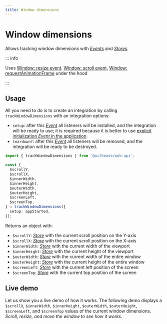 ```yaml
---
title: Window dimensions
---
```


# Window dimensions

Allows tracking window dimensions with [_Events_](https://effector.dev/en/api/effector/event/) and [_Stores_](https://effector.dev/docs/api/effector/store).

::: info

Uses [Window: resize event](https://developer.mozilla.org/en-US/docs/Web/API/Window/resize_event), [Window: scroll event](https://developer.mozilla.org/en-US/docs/Web/API/Document/scroll_event), [Window: requestAnimationFrame](https://developer.mozilla.org/en-US/docs/Web/API/window/requestAnimationFrame) under the hood

:::

## Usage

All you need to do is to create an integration by calling `trackWindowDimensions` with an integration options:

- `setup`: after this [_Event_](https://effector.dev/en/api/effector/event/) all listeners will be installed, and the integration will be ready to use; it is required because it is better to use [explicit initialization _Event_ in the application](/magazine/explicit_start).
- `teardown?`: after this [_Event_](https://effector.dev/en/api/effector/event/) all listeners will be removed, and the integration will be ready to be destroyed.

```ts
import { trackWindowDimensions } from '@withease/web-api';

const {
  $scrollY,
  $scrollX,
  $innerWidth,
  $innerHeight,
  $outerWidth,
  $outerHeight,
  $screenLeft,
  $screenTop,
} = trackWindowDimensions({
  setup: appStarted,
});
```

Returns an object with:

- `$scrollY`: [_Store_](https://effector.dev/docs/api/effector/store) with the current scroll position on the Y-axis
- `$scrollX`: [_Store_](https://effector.dev/docs/api/effector/store) with the current scroll position on the X-axis
- `$innerWidth`: [_Store_](https://effector.dev/docs/api/effector/store) with the current width of the viewport
- `$innerHeight`: [_Store_](https://effector.dev/docs/api/effector/store) with the current height of the viewport
- `$outerWidth`: [_Store_](https://effector.dev/docs/api/effector/store) with the current width of the entire window
- `$outerHeight`: [_Store_](https://effector.dev/docs/api/effector/store) with the current height of the entire window
- `$screenLeft`: [_Store_](https://effector.dev/docs/api/effector/store) with the current left position of the screen
- `$screenTop`: [_Store_](https://effector.dev/docs/api/effector/store) with the current top position of the screen

## Live demo

Let us show you a live demo of how it works. The following demo displays a `$scrollX`, `$innerWidth`, `$innerHeight`, `$outerWidth`, `$outerHeight`, `$screenLeft`, and `$screenTop` values of the current window dimensions. _Scroll, resize, and move the window to see how it works._

<script setup lang="ts">
import demoFile from './window_dimensions.live.vue?raw';
</script>

<LiveDemo :demoFile="demoFile" />
